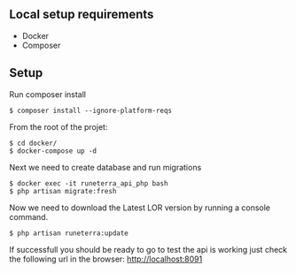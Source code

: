 
## Local setup requirements

- Docker
- Composer

## Setup

Run composer install

```
$ composer install --ignore-platform-reqs
```

From the root of the projet:

```
$ cd docker/
$ docker-compose up -d
```

Next we need to create database and run migrations

```
$ docker exec -it runeterra_api_php bash
$ php artisan migrate:fresh
```

Now we need to download the Latest LOR version by running a console command.

```
$ php artisan runeterra:update
```

If successfull you should be ready to go to test the api is working just check the following url in the browser:
[http://localhost:8091](http://localhost:8091)

